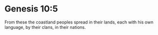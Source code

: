 # Genesis 10:5

From these the coastland peoples spread in their lands, each with his own language, by their clans, in their nations.
